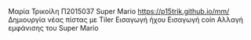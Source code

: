 Μαρία Τρικοίλη
Π2015037
Super Mario
 https://p15trik.github.io/mm/
 Δημιουργία νέας πίστας με Tiler
 Εισαγωγή ήχου 
 Εισαγωγή coin
 Αλλαγή εμφάνισης του Super Mario 
